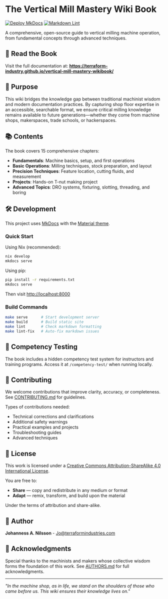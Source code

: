 # The Vertical Mill Mastery Wiki Book

[![Deploy MkDocs][deploy-badge]][deploy-url]
[![Markdown Lint][lint-badge]][lint-url]

A comprehensive, open-source guide to vertical milling machine operation, from
fundamental concepts through advanced techniques.

## 📖 Read the Book

Visit the full documentation at:
**<https://terraform-industry.github.io/vertical-mill-mastery-wikibook/>**

## 🎯 Purpose

This wiki bridges the knowledge gap between traditional machinist wisdom and
modern documentation practices. By capturing shop floor expertise in an
accessible, searchable format, we ensure critical milling knowledge remains
available to future generations—whether they come from machine shops,
makerspaces, trade schools, or hackerspaces.

## 📚 Contents

The book covers 15 comprehensive chapters:

- **Fundamentals**: Machine basics, setup, and first operations
- **Basic Operations**: Milling techniques, stock preparation, and layout
- **Precision Techniques**: Feature location, cutting fluids, and measurement
- **Projects**: Hands-on T-nut making project
- **Advanced Topics**: DRO systems, fixturing, slotting, threading, and boring

## 🛠️ Development

This project uses [MkDocs](https://www.mkdocs.org/) with the
[Material theme](https://squidfunk.github.io/mkdocs-material/).

### Quick Start

Using Nix (recommended):

```bash
nix develop
mkdocs serve
```

Using pip:

```bash
pip install -r requirements.txt
mkdocs serve
```

Then visit <http://localhost:8000>

### Build Commands

```bash
make serve      # Start development server
make build      # Build static site
make lint       # Check markdown formatting
make lint-fix   # Auto-fix markdown issues
```

## 🧪 Competency Testing

The book includes a hidden competency test system for instructors and training
programs. Access it at `/competency-test/` when running locally.

## 🤝 Contributing

We welcome contributions that improve clarity, accuracy, or completeness.
See [CONTRIBUTING.md](docs/CONTRIBUTING.md) for guidelines.

Types of contributions needed:

- Technical corrections and clarifications
- Additional safety warnings
- Practical examples and projects
- Troubleshooting guides
- Advanced techniques

## 📄 License

This work is licensed under a
[Creative Commons Attribution-ShareAlike 4.0 International License][cc-by-sa].

You are free to:

- **Share** — copy and redistribute in any medium or format
- **Adapt** — remix, transform, and build upon the material

Under the terms of attribution and share-alike.

## 👥 Author

**Johanness A. Nilsson** - <Jo@terraformindustries.com>

## 🙏 Acknowledgments

Special thanks to the machinists and makers whose collective wisdom forms the
foundation of this work. See [AUTHORS.md](docs/AUTHORS.md) for full
acknowledgments.

---

*"In the machine shop, as in life, we stand on the shoulders of those who
came before us. This wiki ensures their knowledge lives on."*

[deploy-badge]: https://github.com/terraform-industry/vertical-mill-mastery-wikibook/actions/workflows/deploy-docs.yml/badge.svg
[deploy-url]: https://github.com/terraform-industry/vertical-mill-mastery-wikibook/actions/workflows/deploy-docs.yml
[lint-badge]: https://github.com/terraform-industry/vertical-mill-mastery-wikibook/actions/workflows/markdown-lint.yml/badge.svg
[lint-url]: https://github.com/JoNilsson/vertical-mill-mastery-wikibook/actions/workflows/markdown-lint.yml
[cc-by-sa]: https://creativecommons.org/licenses/by-sa/4.0/
